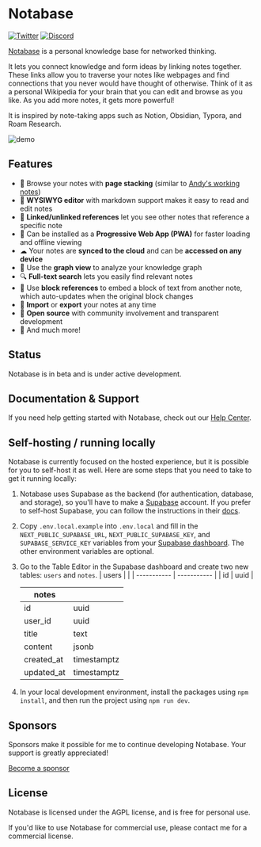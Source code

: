 # Notabase

[![Twitter](https://img.shields.io/twitter/follow/notabase?style=social)](https://twitter.com/notabase)
[![Discord](https://img.shields.io/discord/852987194619985990?label=discord&logo=discord)](https://discord.gg/BQKNRu7nv5)

[Notabase](https://notabase.io) is a personal knowledge base for networked thinking.

It lets you connect knowledge and form ideas by linking notes together. These links allow you to traverse your notes like webpages and find connections that you never would have thought of otherwise. Think of it as a personal Wikipedia for your brain that you can edit and browse as you like. As you add more notes, it gets more powerful!

It is inspired by note-taking apps such as Notion, Obsidian, Typora, and Roam Research.

![demo](https://user-images.githubusercontent.com/4218237/135161184-88b3afa8-3f64-46c2-82e8-d0a22d285642.gif)

## Features

- 📖 Browse your notes with **page stacking** (similar to [Andy's working notes](https://notes.andymatuschak.org/About_these_notes))
- 📝 **WYSIWYG editor** with markdown support makes it easy to read and edit notes
- 🔗 **Linked/unlinked references** let you see other notes that reference a specific note
- 📱 Can be installed as a **Progressive Web App (PWA)** for faster loading and offline viewing
- ☁ Your notes are **synced to the cloud** and can be **accessed on any device**
- 🔀 Use the **graph view** to analyze your knowledge graph
- 🔍 **Full-text search** lets you easily find relevant notes
- 🧱 Use **block references** to embed a block of text from another note, which auto-updates when the original block changes
- 🤝 **Import** or **export** your notes at any time
- 🙌 **Open source** with community involvement and transparent development
- 🚀 And much more!

## Status

Notabase is in beta and is under active development.

## Documentation & Support

If you need help getting started with Notabase, check out our [Help Center](https://help.notabase.io).

## Self-hosting / running locally

Notabase is currently focused on the hosted experience, but it is possible for you to self-host it as well. Here are some steps that you need to take to get it running locally:

1. Notabase uses Supabase as the backend (for authentication, database, and storage), so you'll have to make a [Supabase](https://supabase.io) account. If you prefer to self-host Supabase, you can follow the instructions in their [docs](https://supabase.io/docs/guides/self-hosting).
2. Copy `.env.local.example` into `.env.local` and fill in the `NEXT_PUBLIC_SUPABASE_URL`, `NEXT_PUBLIC_SUPABASE_KEY`, and `SUPABASE_SERVICE_KEY` variables from your [Supabase dashboard](https://app.supabase.io). The other environment variables are optional.
3. Go to the Table Editor in the Supabase dashboard and create two new tables: `users` and `notes`.
   | users | |
   | ----------- | ----------- |
   | id | uuid |

   | notes      |             |
   | ---------- | ----------- |
   | id         | uuid        |
   | user_id    | uuid        |
   | title      | text        |
   | content    | jsonb       |
   | created_at | timestamptz |
   | updated_at | timestamptz |

4. In your local development environment, install the packages using `npm install`, and then run the project using `npm run dev`.

## Sponsors

Sponsors make it possible for me to continue developing Notabase. Your support is greatly appreciated!

[Become a sponsor](https://github.com/sponsors/churichard)

## License

Notabase is licensed under the AGPL license, and is free for personal use.

If you'd like to use Notabase for commercial use, please contact me for a commercial license.

